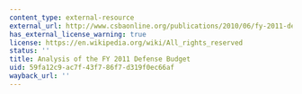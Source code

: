 ```yaml
---
content_type: external-resource
external_url: http://www.csbaonline.org/publications/2010/06/fy-2011-defense-budget-analysis/
has_external_license_warning: true
license: https://en.wikipedia.org/wiki/All_rights_reserved
status: ''
title: Analysis of the FY 2011 Defense Budget
uid: 59fa12c9-ac7f-43f7-86f7-d319f0ec66af
wayback_url: ''
---
```

